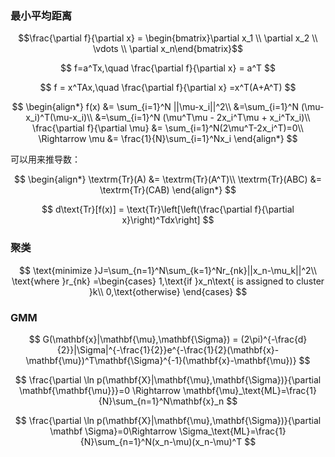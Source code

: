 
### 最小平均距离

$$\frac{\partial f}{\partial x}
= \begin{bmatrix}\partial x_1 \\ \partial x_2 \\ \vdots \\ \partial x_n\end{bmatrix}$$

$$
f=a^Tx,\quad \frac{\partial f}{\partial x} = a^T
$$

$$
f = x^TAx,\quad \frac{\partial f}{\partial x} =x^T(A+A^T)
$$

$$
\begin{align*}
f(x) &= \sum_{i=1}^N ||\mu-x_i||^2\\
&=\sum_{i=1}^N (\mu-x_i)^T(\mu-x_i)\\
&=\sum_{i=1}^N (\mu^T\mu - 2x_i^T\mu + x_i^Tx_i)\\
\frac{\partial f}{\partial \mu} &= \sum_{i=1}^N(2\mu^T-2x_i^T)=0\\
\Rightarrow \mu &= \frac{1}{N}\sum_{i=1}^Nx_i
\end{align*}
$$

可以用来推导数：

$$
\begin{align*}
\textrm{Tr}(A) &= \textrm{Tr}(A^T)\\
\textrm{Tr}(ABC) &= \textrm{Tr}(CAB)
\end{align*}
$$

$$
d\text{Tr}[f(x)] = \text{Tr}\left[\left(\frac{\partial f}{\partial x}\right)^Tdx\right]
$$

### 聚类

$$
\text{minimize }J=\sum_{n=1}^N\sum_{k=1}^Nr_{nk}||x_n-\mu_k||^2\\
\text{where }r_{nk} =\begin{cases}
1,\text{if }x_n\text{ is assigned to cluster }k\\
0,\text{otherwise}
\end{cases}
$$

### GMM

$$
G(\mathbf{x}|\mathbf{\mu},\mathbf{\Sigma}) = (2\pi)^{-\frac{d}{2}}|\Sigma|^{-\frac{1}{2}}e^{-\frac{1}{2}(\mathbf{x}-\mathbf{\mu})^T\mathbf{\Sigma}^{-1}(\mathbf{x}-\mathbf{\mu})}
$$

$$
\frac{\partial \ln p(\mathbf{X}|\mathbf{\mu},\mathbf{\Sigma})}{\partial \mathbf{\mathbf{\mu}}}=0 \Rightarrow \mathbf{\mu}_\text{ML}=\frac{1}{N}\sum_{n=1}^N\mathbf{x}_n
$$

$$
\frac{\partial \ln p(\mathbf{X}|\mathbf{\mu},\mathbf{\Sigma})}{\partial \mathbf
\Sigma}=0\Rightarrow \Sigma_\text{ML}=\frac{1}{N}\sum_{n=1}^N(x_n-\mu)(x_n-\mu)^T
$$